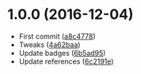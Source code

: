 <a name="1.0.0"></a>
# 1.0.0 (2016-12-04)

* First commit ([a8c4778](https://github.com/kikobeats/browser-sync-webpack/commit/a8c4778))
* Tweaks ([4a62baa](https://github.com/kikobeats/browser-sync-webpack/commit/4a62baa))
* Update badges ([6b5ad95](https://github.com/kikobeats/browser-sync-webpack/commit/6b5ad95))
* Update references ([6c2191e](https://github.com/kikobeats/browser-sync-webpack/commit/6c2191e))



